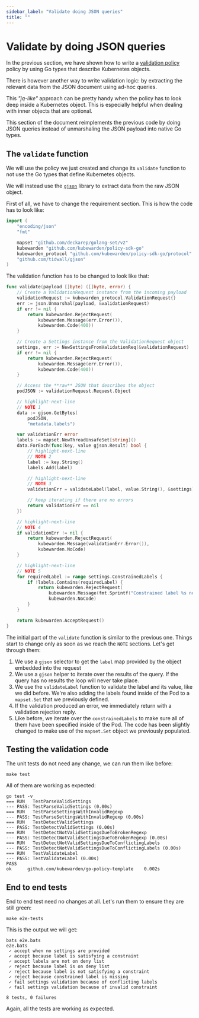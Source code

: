 ```yaml
---
sidebar_label: "Validate doing JSON queries"
title: ""
---
```


# Validate by doing JSON queries

In the previous section, we have shown how to write a [validation policy](validation)
policy by using Go types that describe Kubernetes objects.

There is however another way to write validation logic: by extracting the
relevant data from the JSON document using ad-hoc queries.

This _"jq-like"_ approach can be pretty handy when the policy has to look
deep inside a Kubernetes object. This is especially helpful when dealing with
inner objects that are optional.

This section of the document reimplements the previous code by doing JSON queries
instead of unmarshaling the JSON payload into native Go types.

## The `validate` function

We will use the policy we just created and change its `validate` function to not
use the Go types that define Kubernetes objects.

We will instead use the [`gjson`](https://github.com/tidwall/gjson) library to
extract data from the raw JSON object.

First of all, we have to change the requirement section. This is how the code
has to look like:

```go
import (
    "encoding/json"
	"fmt"

	mapset "github.com/deckarep/golang-set/v2"
	kubewarden "github.com/kubewarden/policy-sdk-go"
	kubewarden_protocol "github.com/kubewarden/policy-sdk-go/protocol"
	"github.com/tidwall/gjson"
)
```

The validation function has to be changed to look like that:

```go
func validate(payload []byte) ([]byte, error) {
	// Create a ValidationRequest instance from the incoming payload
	validationRequest := kubewarden_protocol.ValidationRequest{}
	err := json.Unmarshal(payload, &validationRequest)
	if err != nil {
		return kubewarden.RejectRequest(
			kubewarden.Message(err.Error()),
			kubewarden.Code(400))
	}

	// Create a Settings instance from the ValidationRequest object
	settings, err := NewSettingsFromValidationReq(&validationRequest)
	if err != nil {
		return kubewarden.RejectRequest(
			kubewarden.Message(err.Error()),
			kubewarden.Code(400))
	}

	// Access the **raw** JSON that describes the object
	podJSON := validationRequest.Request.Object

	// highlight-next-line
	// NOTE 1
	data := gjson.GetBytes(
		podJSON,
		"metadata.labels")

	var validationErr error
	labels := mapset.NewThreadUnsafeSet[string]()
	data.ForEach(func(key, value gjson.Result) bool {
		// highlight-next-line
		// NOTE 2
		label := key.String()
		labels.Add(label)

		// highlight-next-line
		// NOTE 3
		validationErr = validateLabel(label, value.String(), &settings)

        // keep iterating if there are no errors
		return validationErr == nil
	})

	// highlight-next-line
	// NOTE 4
	if validationErr != nil {
		return kubewarden.RejectRequest(
			kubewarden.Message(validationErr.Error()),
			kubewarden.NoCode)
	}

	// highlight-next-line
	// NOTE 5
	for requiredLabel := range settings.ConstrainedLabels {
		if !labels.Contains(requiredLabel) {
			return kubewarden.RejectRequest(
				kubewarden.Message(fmt.Sprintf("Constrained label %s not found inside of Pod", requiredLabel)),
				kubewarden.NoCode)
		}
	}

	return kubewarden.AcceptRequest()
}
```

The initial part of the `validate` function is similar to the previous one. Things
start to change only as soon as we reach the `NOTE` sections.
Let's get through them:

1. We use a `gjson` selector to get the `label` map provided by the object
   embedded into the request
2. We use a `gjson` helper to iterate over the results of the query. If the query
   has no results the loop will never take place.
3. We use the `validateLabel` function to validate the label and its value, like
   we did before. We're also adding the labels found inside of the Pod to a
   `mapset.Set` that we previously defined.
4. If the validation produced an error, we immediately return with a validation
   rejection reply.
5. Like before, we iterate over the `constrainedLabels` to make sure all of them
   have been specified inside of the Pod. The code has been slightly changed
   to make use of the `mapset.Set` object we previously populated.

## Testing the validation code

The unit tests do not need any change, we can run them like before:

```shell
make test
```

All of them are working as expected:

```shell
go test -v
=== RUN   TestParseValidSettings
--- PASS: TestParseValidSettings (0.00s)
=== RUN   TestParseSettingsWithInvalidRegexp
--- PASS: TestParseSettingsWithInvalidRegexp (0.00s)
=== RUN   TestDetectValidSettings
--- PASS: TestDetectValidSettings (0.00s)
=== RUN   TestDetectNotValidSettingsDueToBrokenRegexp
--- PASS: TestDetectNotValidSettingsDueToBrokenRegexp (0.00s)
=== RUN   TestDetectNotValidSettingsDueToConflictingLabels
--- PASS: TestDetectNotValidSettingsDueToConflictingLabels (0.00s)
=== RUN   TestValidateLabel
--- PASS: TestValidateLabel (0.00s)
PASS
ok  	github.com/kubewarden/go-policy-template	0.002s
```

## End to end tests

End to end test need no changes at all. Let's run them to ensure they
are still green:

```shell
make e2e-tests
```

This is the output we will get:

```shell
bats e2e.bats
e2e.bats
 ✓ accept when no settings are provided
 ✓ accept because label is satisfying a constraint
 ✓ accept labels are not on deny list
 ✓ reject because label is on deny list
 ✓ reject because label is not satisfying a constraint
 ✓ reject because constrained label is missing
 ✓ fail settings validation because of conflicting labels
 ✓ fail settings validation because of invalid constraint

8 tests, 0 failures
```

Again, all the tests are working as expected.
